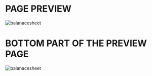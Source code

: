 #  PAGE PREVIEW
![balanacesheet](images/balance-sheet)

# BOTTOM PART OF THE PREVIEW PAGE
![balanacesheet](images/balance-sheet-2)